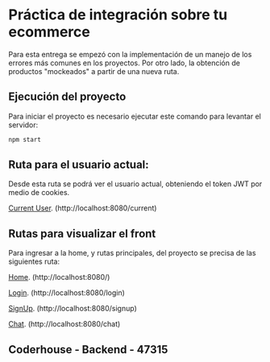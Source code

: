 # Práctica de integración sobre tu ecommerce

Para esta entrega se empezó con la implementación de un manejo de los errores más comunes en los proyectos. Por otro lado, la obtención de productos "mockeados" a partir de una nueva ruta.

## Ejecución del proyecto

Para iniciar el proyecto es necesario ejecutar este comando para levantar el servidor:

```bash
npm start
```

## Ruta para el usuario actual:

Desde esta ruta se podrá ver el usuario actual, obteniendo el token JWT por medio de cookies.

[Current User](http://localhost:8080/current). (http://localhost:8080/current)

## Rutas para visualizar el front 

Para ingresar a la home, y rutas principales, del proyecto se precisa de las siguientes ruta:

[Home](http://localhost:8080/). (http://localhost:8080/)

[Login](http://localhost:8080/login). (http://localhost:8080/login)

[SignUp](http://localhost:8080/signup). (http://localhost:8080/signup)

[Chat](http://localhost:8080/chat). (http://localhost:8080/chat)

## Coderhouse - Backend - 47315